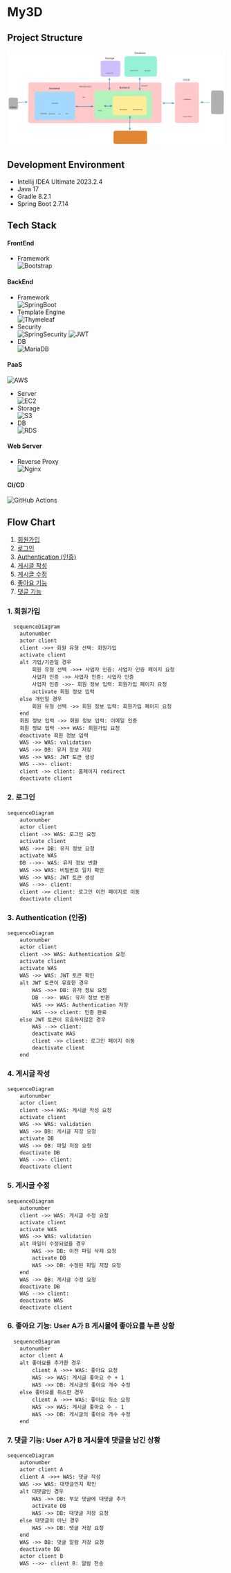 # My3D

## Project Structure

![](./imgs/my3d_project_structure.svg)

## Development Environment

- Intellij IDEA Ultimate 2023.2.4
- Java 17
- Gradle 8.2.1
- Spring Boot 2.7.14

## Tech Stack

#### FrontEnd  

- Framework  
![Bootstrap](https://img.shields.io/badge/bootstrap-%238511FA.svg?style=for-the-badge&logo=bootstrap&logoColor=white)

#### BackEnd

- Framework  
![SpringBoot](https://camo.githubusercontent.com/cd0c88ca6f43cc79094ccce27ef779ce3b5a5a4086a30420b68226185bdbe1e2/68747470733a2f2f696d672e736869656c64732e696f2f62616467652f737072696e67626f6f742d3644423333463f7374796c653d666f722d7468652d6261646765266c6f676f3d737072696e67626f6f74266c6f676f436f6c6f723d7768697465)
- Template Engine  
![Thymeleaf](https://img.shields.io/badge/Thymeleaf-%23005C0F.svg?style=for-the-badge&logo=Thymeleaf&logoColor=white)
- Security  
![SpringSecurity](https://img.shields.io/badge/SPRINGSECURITY-6DB33F?style=for-the-badge&logo=springsecurity&logoColor=white)
![JWT](https://img.shields.io/badge/JWT-black?style=for-the-badge&logo=JSON%20web%20tokens)
- DB  
![MariaDB](https://img.shields.io/badge/MariaDB-003545?style=for-the-badge&logo=mariadb&logoColor=white)

#### PaaS 

![AWS](https://img.shields.io/badge/AWS-%23FF9900.svg?style=for-the-badge&logo=amazon-aws&logoColor=white)
- Server  
![EC2](https://img.shields.io/badge/Amazon%20EC2-FF9900?style=for-the-badge&logo=amazonec2&logoColor=white)
- Storage  
![S3](https://img.shields.io/badge/Amazon%20S3-569A31?style=for-the-badge&logo=amazons3&logoColor=white)
- DB  
![RDS](https://img.shields.io/badge/Amazon%20RDS-527FFF?style=for-the-badge&logo=amazonrds&logoColor=white)

#### Web Server

- Reverse Proxy  
![Nginx](https://img.shields.io/badge/nginx-%23009639.svg?style=for-the-badge&logo=nginx&logoColor=white)


#### CI/CD
![GitHub Actions](https://img.shields.io/badge/github%20actions-%232671E5.svg?style=for-the-badge&logo=githubactions&logoColor=white)

## Flow Chart

1. [회원가입](#1-회원가입)
2. [로그인](#2-로그인)
3. [Authentication (인증)](#3-authentication-인증)
4. [게시글 작성](#4-게시글-작성)
5. [게시글 수정](#5-게시글-수정)
6. [좋아요 기능](#6-좋아요-기능-user-a가-b-게시물에-좋아요를-누른-상황) 
7. [댓글 기능](#7-댓글-기능-user-a가-b-게시물에-댓글을-남긴-상황)

### 1. 회원가입

```mermaid
  sequenceDiagram
    autonumber
    actor client
    client ->>+ 회원 유형 선택: 회원가입
    activate client
    alt 기업/기관일 경우
        회원 유형 선택 ->>+ 사업자 인증: 사업자 인증 페이지 요청
        사업자 인증 ->> 사업자 인증: 사업자 인증
        사업자 인증 ->>- 회원 정보 입력: 회원가입 페이지 요청
        activate 회원 정보 입력
    else 개인일 경우
        회원 유형 선택 ->> 회원 정보 입력: 회원가입 페이지 요청
    end
    회원 정보 입력 ->> 회원 정보 입력: 이메일 인증
    회원 정보 입력 ->>+ WAS: 회원가입 요청
    deactivate 회원 정보 입력
    WAS ->> WAS: validation
    WAS ->> DB: 유저 정보 저장
    WAS ->> WAS: JWT 토큰 생성
    WAS -->>- client: 
    client ->> client: 홈페이지 redirect 
    deactivate client
```

### 2. 로그인

```mermaid
sequenceDiagram
    autonumber
    actor client
    client ->> WAS: 로그인 요청
    activate client
    WAS ->>+ DB: 유저 정보 요청
    activate WAS
    DB -->>- WAS: 유저 정보 반환
    WAS ->> WAS: 비밀번호 일치 확인
    WAS ->> WAS: JWT 토큰 생성
    WAS -->>- client: 
    client ->> client: 로그인 이전 페이지로 이동
    deactivate client
```

### 3. Authentication (인증)

```mermaid
sequenceDiagram
    autonumber
    actor client
    client ->> WAS: Authentication 요청
    activate client
    activate WAS
    WAS ->> WAS: JWT 토큰 확인
    alt JWT 토큰이 유효한 경우
        WAS ->>+ DB: 유저 정보 요청
        DB -->>- WAS: 유저 정보 반환
        WAS ->> WAS: Authentication 저장
        WAS -->> client: 인증 완료
    else JWT 토큰이 유효하지않은 경우
        WAS -->> client: 
        deactivate WAS
        client ->> client: 로그인 페이지 이동
        deactivate client
    end
```

### 4. 게시글 작성

```mermaid
sequenceDiagram
    autonumber
    actor client
    client ->>+ WAS: 게시글 작성 요청
    activate client
    WAS ->> WAS: validation
    WAS ->> DB: 게시글 저장 요청
    activate DB
    WAS ->> DB: 파일 저장 요청
    deactivate DB
    WAS -->>- client: 
    deactivate client
```

### 5. 게시글 수정

```mermaid
sequenceDiagram
    autonumber
    client ->> WAS: 게시글 수정 요청
    activate client
    activate WAS
    WAS ->> WAS: validation
    alt 파일이 수정되었을 경우
        WAS ->> DB: 이전 파일 삭제 요청
        activate DB
        WAS ->> DB: 수정된 파일 저장 요청
    end
    WAS ->> DB: 게시글 수정 요청
    deactivate DB
    WAS -->> client: 
    deactivate WAS
    deactivate client
```

### 6. 좋아요 기능: User A가 B 게시물에 좋아요를 누른 상황

```mermaid
  sequenceDiagram
    autonumber
    actor client A
    alt 좋아요를 추가한 경우
        client A ->>+ WAS: 좋아요 요청
        WAS ->> WAS: 게시글 좋아요 수 + 1
        WAS ->> DB: 게시글의 좋아요 개수 수정
    else 좋아요를 취소한 경우
        client A ->>+ WAS: 좋아요 취소 요청
        WAS ->> WAS: 게시글 좋아요 수 - 1
        WAS ->> DB: 게시글의 좋아요 개수 수정
    end
```

### 7. 댓글 기능: User A가 B 게시물에 댓글을 남긴 상황

```mermaid
sequenceDiagram
    autonumber
    actor client A
    client A ->>+ WAS: 댓글 작성
    WAS ->> WAS: 대댓글인지 확인
    alt 대댓글인 경우
        WAS ->> DB: 부모 댓글에 대댓글 추가
        activate DB
        WAS ->> DB: 대댓글 저장 요청
    else 대댓글이 아닌 경우
        WAS ->> DB: 댓글 저장 요청
    end
    WAS ->> DB: 댓글 알람 저장 요청
    deactivate DB
    actor client B
    WAS -->>- client B: 알람 전송
```
